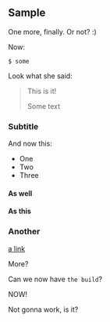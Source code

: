 ## Sample

One more, finally. Or not? :)

Now:

```
$ some 
```

Look what she said:

> This is it!
>
> Some text

### Subtitle

And now this:

- One
- Two
- Three


#### As well

#### As this

### Another

[a link](https://aws.com)

More?


Can we now have `the build`?

NOW!


Not gonna work, is it?
